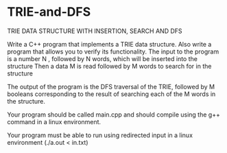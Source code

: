 # TRIE-and-DFS
TRIE DATA STRUCTURE WITH INSERTION, SEARCH AND DFS

Write a C++ program that implements a TRIE data structure.
Also write a program that allows you to verify its functionality.
The input to the program is a number N , followed by N words, which will be inserted into the structure
Then a data M is read followed by M words to search for in the structure

The output of the program is the DFS traversal of the TRIE, followed by M booleans corresponding to the result of searching each of the M words in the structure.

 

Your program should be called main.cpp and should compile using the g++ command in a linux environment.

 

Your program must be able to run using redirected input in a linux environment
(./a.out < in.txt)
